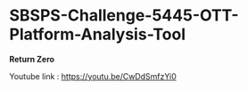 # SBSPS-Challenge-5445-OTT-Platform-Analysis-Tool
**Return Zero**

Youtube link : https://youtu.be/CwDdSmfzYi0
